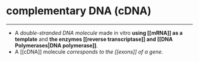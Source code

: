 # complementary DNA (cDNA)
---
- A *double-stranded DNA molecule* made in vitro **using [[mRNA]] as a template** and **the enzymes [[reverse transcriptase]] and [[DNA Polymerases|DNA polymerase]]**. 
- A [[cDNA]] molecule *corresponds to the [[exons]] of a gene*.